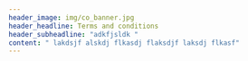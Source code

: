 ```yaml
---
header_image: img/co_banner.jpg
header_headline: Terms and conditions
header_subheadline: "adkfjsldk "
content: " lakdsjf alskdj flkasdj flaksdjf laksdj flkasf"
---
```


